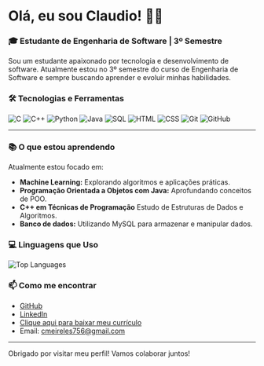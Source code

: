 # Olá, eu sou Claudio! 👋🏼

### 🎓 Estudante de Engenharia de Software | 3º Semestre

Sou um estudante apaixonado por tecnologia e desenvolvimento de software. Atualmente estou no 3º semestre do curso de Engenharia de Software e sempre buscando aprender e evoluir minhas habilidades.

### 🛠️ Tecnologias e Ferramentas
![C](https://img.shields.io/badge/Language-C-blue)
![C++](https://img.shields.io/badge/Language-C++-purple)
![Python](https://img.shields.io/badge/Language-Python-yellow)
![Java](https://img.shields.io/badge/Language-Java-red)
![SQL](https://img.shields.io/badge/Language-SQL-blue)
![HTML](https://img.shields.io/badge/Markup-HTML-red)
![CSS](https://img.shields.io/badge/Style-CSS-blue)
![Git](https://img.shields.io/badge/Version%20Control-Git-orange)
![GitHub](https://img.shields.io/badge/Code-GitHub-black)

---

### 📚 O que estou aprendendo
Atualmente estou focado em:
- **Machine Learning:** Explorando algoritmos e aplicações práticas.
- **Programação Orientada a Objetos com Java:** Aprofundando conceitos de POO.
- **C++ em Técnicas de Programação** Estudo de Estruturas de Dados e Algoritmos.
- **Banco de dados:** Utilizando MySQL para armazenar e manipular dados.

### 💻 Linguagens que Uso
![Top Languages](https://github-readme-stats.vercel.app/api/top-langs/?username=ClaudioAMF1&hide=jupyter%20notebook&layout=compact)


### 📫 Como me encontrar
- [GitHub](https://github.com/ClaudioAMF1)
- [LinkedIn](https://www.linkedin.com/in/cgfm1/) 
- [Clique aqui para baixar meu currículo](./Curriculo-Claudio-Meireles.pdf)
- Email: cmeireles756@gmail.com

---

Obrigado por visitar meu perfil! Vamos colaborar juntos!




